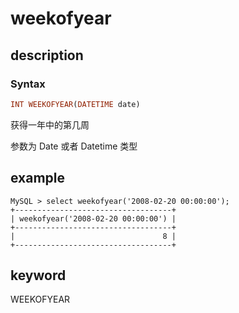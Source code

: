 # weekofyear

## description

### Syntax

```Haskell
INT WEEKOFYEAR(DATETIME date)
```

获得一年中的第几周

参数为 Date 或者 Datetime 类型

## example

```Plain Text
MySQL > select weekofyear('2008-02-20 00:00:00');
+-----------------------------------+
| weekofyear('2008-02-20 00:00:00') |
+-----------------------------------+
|                                 8 |
+-----------------------------------+
```

## keyword

WEEKOFYEAR
